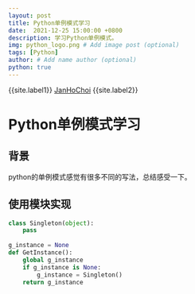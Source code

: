```yaml
---
layout: post
title: Python单例模式学习
date:  2021-12-25 15:00:00 +0800
description: 学习Python单例模式。
img: python_logo.png # Add image post (optional)
tags: [Python]
author: # Add name author (optional)
python: true
---
```


{{site.label1}} <a href="https://github.com/janhochoi/" target="\_blank">JanHoChoi</a> {{site.label2}}

# Python单例模式学习

## 背景

python的单例模式感觉有很多不同的写法，总结感受一下。

## 使用模块实现

```python
class Singleton(object):
	pass
	
g_instance = None
def GetInstance():
    global g_instance
	if g_instance is None:
		g_instance = Singleton()
	return g_instance
```

